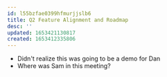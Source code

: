 ```yaml
---
id: l55bzfae0399hfmurjjslb6
title: Q2 Feature Alignment and Roadmap
desc: ''
updated: 1653421130817
created: 1653412335806
---
```


- Didn't realize this was going to be a demo for Dan
- Where was Sam in this meeting? 
